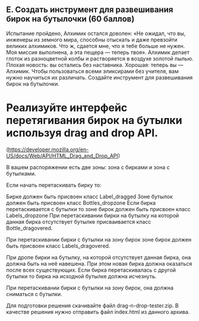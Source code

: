 ## E. Создать инструмент для развешивания бирок на бутылочки (60 баллов)
Испытание пройдено, Алхимик остался доволен: «Не ожидал, что вы, инженеры из земного мира, способны отыскать и даже превзойти великих алхимиков. Что ж, сдается мне, что я тебе больше не нужен. Моя миссия выполнена, а эта пещера — теперь твоя». Алхимик делает глоток из разноцветной колбы и растворяется в воздухе золотой пылью. Плохая новость: вы остались без наставника. Хорошая: теперь вы — Алхимик. Чтобы пользоваться всеми эликсирами без учителя, вам нужно научиться их различать. Создайте инструмент для развешивания бирок на бутылочки.

# Реализуйте интерфейс перетягивания бирок на бутылки используя drag and drop API.

(https://developer.mozilla.org/en-US/docs/Web/API/HTML_Drag_and_Drop_API)

В вашем распоряжении есть две зоны: зона с бирками и зона с бутылками.

Если начать перетаскивать бирку то:

Бирке должен быть присвоен класс Label_dragged
Зоне бутылок должен быть присвоен класс Bottles_dropzone
Если бирка перетаскивается с бутылки то зоне бирок должен быть присвоен класс Labels_dropzone
При перетаскивании бирки на бутылку на которой данная бирка отсутствует бутылке присваивается класс Bottle_dragovered.

При перетаскивании бирки с бутылки на зону бирок зоне бирок должен быть присвоен класс Labels_dragovered.

При дропе бирки на бутылку, на которой отсутствует данная бирка, она должна быть на неё навешена. При этом новая бирка должна оказаться после всех существующих. Если бирка перетаскивалась с другой бутылки то бирка на исходной бутылке должна исчезнуть.

При перетаскивании бирки с бутылки на зону бирок, она должна сниматься с бутылки.

Для подготовки решения скачивайте файл drag-n-drop-tester.zip. В качестве решения нужно отправить файл index.html из данного архива.